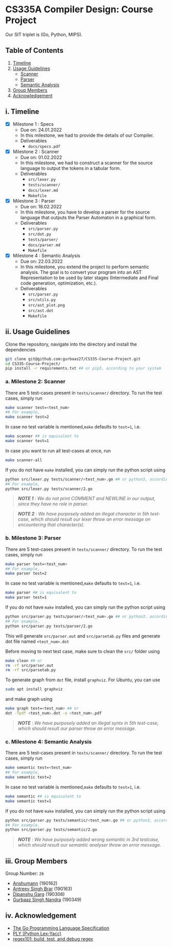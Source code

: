 # CS335A Compiler Design: Course Project

Our SIT triplet is (Go, Python, MIPS).

## Table of Contents

1. [Timeline](#i-timeline)
2. [Usage Guidelines](#ii-usage-guidelines)
    - [Scanner](#a-milestone-2-scanner)
    - [Parser](#b-milestone-3-parser)
    - [Semantic Analysis](#c-milestone-4-semantic-analysis)
3. [Group Members](#iii-group-members)
4. [Acknowledgement](#iv-acknowledgement)

## i. Timeline

- [x] Milestone 1 : Specs 
    - Due on: 24.01.2022
    - In this milestone, we had to provide the details of our Compiler. 
    - Deliverables
        - `docs/specs.pdf`
- [x] Milestone 2 : Scanner
    - Due on: 01.02.2022
    - In this milestone, we had to construct a scanner for the source language to output the tokens in a tabular form.
    - Deliverables
        - `src/lexer.py`
        - `tests/scanner/`
        - `docs/lexer.md`
        - `Makefile`
- [x] Milestone 3 : Parser
    - Due on: 18.02.2022
    - In this milestone, you have to develop a parser for the source language that outputs the Parser Automaton in a graphical form.
    - Deliverables
        - `src/parser.py`
        - `src/dot.py`
        - `tests/parser/`
        - `docs/parser.md`
        - `Makefile` 
- [x] Milestone 4 : Semantic Analysis
    - Due on: 22.03.2022
    - In this milestone, you extend the project to perform semantic analysis. The goal is to convert your program into an AST Representation to be used by later stages (Intermediate and Final code generation, optimization, etc.).
    - Deliverables
        - `src/parser.py`
        - `src/utils.py`
        - `src/ast_plot.png`
        - `src/ast.dot`
        - `Makefile`


## ii. Usage Guidelines

Clone the repository, navigate into the directory and install the dependencies

```bash
git clone git@github.com:gurbaaz27/CS335-Course-Project.git
cd CS335-Course-Project/
pip install -r requirements.txt ## or pip3, according to your system
```

### a. Milestone 2: Scanner

There are 5 test-cases present in `tests/scanner/` directory.
To run the test cases, simply run

```bash
make scanner test=<test_num>
## For example,
make scanner test=2
```

In case no test variable is mentioned,`make` defaults to `test=1`, i.e.

```bash
make scanner ## is equivalent to
make scanner test=1
```

In case you want to run all test-cases at once, run

```bash
make scanner-all
```

If you do not have `make` installed, you can simply run the python script using

```bash
python src/lexer.py tests/scanner/<test_num>.go ## or python3, according to your system
## For example,
python src/lexer.py tests/scanner/2.go
```

> __*NOTE 1*__ : *We do not print COMMENT and NEWLINE in our output, since they have no role in parser.*

> __*NOTE 2*__ : *We have purposely added an illegal character in 5th test-case, which should result our lexer throw an error message on encountering that character(s).*

### b. Milestone 3: Parser

There are 5 test-cases present in `tests/scanner/` directory.
To run the test cases, simply run

```bash
make parser test=<test_num>
## For example,
make parser test=2
```

In case no test variable is mentioned,`make` defaults to `test=1`, i.e.

```bash
make parser ## is equivalent to
make parser test=1
```

If you do not have `make` installed, you can simply run the python script using

```bash
python src/parser.py tests/parser/<test_num>.go ## or python3, according to your system
## For example,
python src/parser.py tests/parser/2.go
```

This will generate `src/parser.out` and `src/parsetab.py` files and generate dot file named `<test_num>.dot`

Before moving to next test case, make sure to clean the `src/` folder using

```bash
make clean ## or
rm -rf src/parser.out
rm -rf src/parsetab.py
```

To generate graph from `dot` file, install `graphviz`. For Ubuntu, you can use

```bash
sudo apt install graphviz
```

and make graph using

```bash
make graph test=<test_num> ## or
dot -Tpdf <test_num>.dot -o <test_num>.pdf
```

> __*NOTE*__ : *We have purposely added an illegal syntx in 5th test-case, which should result our parser throw an error message.*

### c. Milestone 4: Semantic Analysis

There are 5 test-cases present in `tests/scanner/` directory.
To run the test cases, simply run

```bash
make semantic test=<test_num>
## For example,
make semantic test=2
```

In case no test variable is mentioned,`make` defaults to `test=1`, i.e.

```bash
make semantic ## is equivalent to
make semantic test=1
```

If you do not have `make` installed, you can simply run the python script using

```bash
python src/parser.py tests/semantic/<test_num>.go ## or python3, according to your system
## For example,
python src/parser.py tests/semantic/2.go
```

> __*NOTE*__ : *We have purposely added wrong semantic in 3rd testcase, which should result our semantic analyser throw an error message.*


## iii. Group Members

Group Number: `26`

- [Anshumann](https://github.com/anshmn) (190162)
- [Antreev Singh Brar](https://github.com/antreev-brar) (190163)
- [Dipanshu Garg](https://github.com/dipanshu124) (190306)
- [Gurbaaz Singh Nandra](https://github.com/gurbaaz27) (190349)

## iv. Acknowledgement

- [The Go Programming Language Specification](https://go.dev/ref/spec)
- [PLY (Python Lex-Yacc)](https://www.dabeaz.com/ply/ply.html)
- [regex101: build, test, and debug regex](https://regex101.com/)
